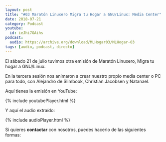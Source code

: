 ```yaml
---
layout: post
title: "#03 Maratón Linuxero Migra tu Hogar a GNU/Linux: Media Center"
date: 2018-07-21
category: Podcast
youtube:
  id: ieJhi7GAihs
podcast:
  audio: https://archive.org/download/MLHogar03/MLHogar-03
tags: [audio, podcast, directo]
---
```

El sábado 21 de julio tuvimos otra emisión de Maratón Linuxero, Migra tu hogar a GNU/Linux.

En la tercera sesión nos animaron a crear nuestro propio media center o PC para todo, con Alejandro de Slimbook, Christian Jacobsen y Natanael.

Aquí tienes la emisión en YouTube:

{% include youtubePlayer.html %}

Y aquí el audio extraído:

{% include audioPlayer.html %}

Si quieres **contactar** con nosotros, puedes hacerlo de las siguientes formas: